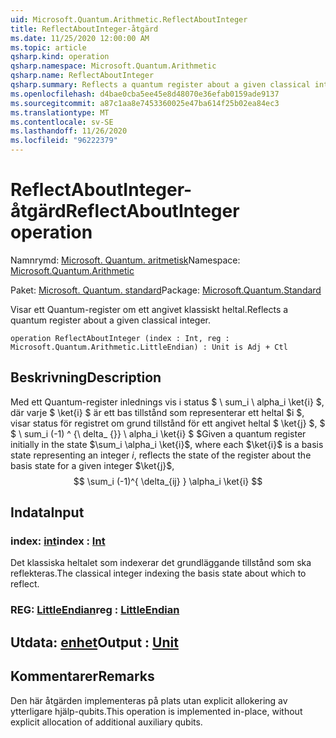 ```yaml
---
uid: Microsoft.Quantum.Arithmetic.ReflectAboutInteger
title: ReflectAboutInteger-åtgärd
ms.date: 11/25/2020 12:00:00 AM
ms.topic: article
qsharp.kind: operation
qsharp.namespace: Microsoft.Quantum.Arithmetic
qsharp.name: ReflectAboutInteger
qsharp.summary: Reflects a quantum register about a given classical integer.
ms.openlocfilehash: d4bae0cba5ee45e8d48070e36efab0159ade9137
ms.sourcegitcommit: a87c1aa8e7453360025e47ba614f25b02ea84ec3
ms.translationtype: MT
ms.contentlocale: sv-SE
ms.lasthandoff: 11/26/2020
ms.locfileid: "96222379"
---
```

# <a name="reflectaboutinteger-operation"></a><span data-ttu-id="2f7f8-102">ReflectAboutInteger-åtgärd</span><span class="sxs-lookup"><span data-stu-id="2f7f8-102">ReflectAboutInteger operation</span></span>

<span data-ttu-id="2f7f8-103">Namnrymd: [Microsoft. Quantum. aritmetisk](xref:Microsoft.Quantum.Arithmetic)</span><span class="sxs-lookup"><span data-stu-id="2f7f8-103">Namespace: [Microsoft.Quantum.Arithmetic](xref:Microsoft.Quantum.Arithmetic)</span></span>

<span data-ttu-id="2f7f8-104">Paket: [Microsoft. Quantum. standard](https://nuget.org/packages/Microsoft.Quantum.Standard)</span><span class="sxs-lookup"><span data-stu-id="2f7f8-104">Package: [Microsoft.Quantum.Standard](https://nuget.org/packages/Microsoft.Quantum.Standard)</span></span>


<span data-ttu-id="2f7f8-105">Visar ett Quantum-register om ett angivet klassiskt heltal.</span><span class="sxs-lookup"><span data-stu-id="2f7f8-105">Reflects a quantum register about a given classical integer.</span></span>

```qsharp
operation ReflectAboutInteger (index : Int, reg : Microsoft.Quantum.Arithmetic.LittleEndian) : Unit is Adj + Ctl
```


## <a name="description"></a><span data-ttu-id="2f7f8-106">Beskrivning</span><span class="sxs-lookup"><span data-stu-id="2f7f8-106">Description</span></span>

<span data-ttu-id="2f7f8-107">Med ett Quantum-register inlednings vis i status $ \ sum_i \ alpha_i \ket{i} $, där varje $ \ket{i} $ är ett bas tillstånd som representerar ett heltal $i $, visar status för registret om grund tillstånd för ett angivet heltal $ \ket{j} $, $ $ \ sum_i (-1) ^ {\ delta_ {}} \ alpha_i \ket{i} $ $</span><span class="sxs-lookup"><span data-stu-id="2f7f8-107">Given a quantum register initially in the state $\sum_i \alpha_i \ket{i}$, where each $\ket{i}$ is a basis state representing an integer $i$, reflects the state of the register about the basis state for a given integer $\ket{j}$, $$ \sum_i (-1)^{ \delta_{ij} } \alpha_i \ket{i} $$</span></span>

## <a name="input"></a><span data-ttu-id="2f7f8-108">Indata</span><span class="sxs-lookup"><span data-stu-id="2f7f8-108">Input</span></span>

### <a name="index--int"></a><span data-ttu-id="2f7f8-109">index: [int](xref:microsoft.quantum.lang-ref.int)</span><span class="sxs-lookup"><span data-stu-id="2f7f8-109">index : [Int](xref:microsoft.quantum.lang-ref.int)</span></span>

<span data-ttu-id="2f7f8-110">Det klassiska heltalet som indexerar det grundläggande tillstånd som ska reflekteras.</span><span class="sxs-lookup"><span data-stu-id="2f7f8-110">The classical integer indexing the basis state about which to reflect.</span></span>


### <a name="reg--littleendian"></a><span data-ttu-id="2f7f8-111">REG: [LittleEndian](xref:Microsoft.Quantum.Arithmetic.LittleEndian)</span><span class="sxs-lookup"><span data-stu-id="2f7f8-111">reg : [LittleEndian](xref:Microsoft.Quantum.Arithmetic.LittleEndian)</span></span>





## <a name="output--unit"></a><span data-ttu-id="2f7f8-112">Utdata: [enhet](xref:microsoft.quantum.lang-ref.unit)</span><span class="sxs-lookup"><span data-stu-id="2f7f8-112">Output : [Unit](xref:microsoft.quantum.lang-ref.unit)</span></span>



## <a name="remarks"></a><span data-ttu-id="2f7f8-113">Kommentarer</span><span class="sxs-lookup"><span data-stu-id="2f7f8-113">Remarks</span></span>

<span data-ttu-id="2f7f8-114">Den här åtgärden implementeras på plats utan explicit allokering av ytterligare hjälp-qubits.</span><span class="sxs-lookup"><span data-stu-id="2f7f8-114">This operation is implemented in-place, without explicit allocation of additional auxiliary qubits.</span></span>